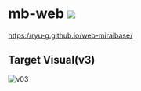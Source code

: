 # mb-web ![](https://img.shields.io/badge/MIRAI-BASE-brightgreen.svg)

https://ryu-g.github.io/web-miraibase/

## Target Visual(v3)
![v03](https://user-images.githubusercontent.com/9881744/40227009-47da6872-5ac8-11e8-8432-9e51a0807b1a.png)
